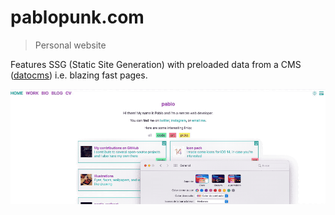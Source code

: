 # pablopunk.com

> Personal website

Features SSG (Static Site Generation) with preloaded data from a CMS ([datocms](https://datocms.com/)) i.e. blazing fast pages.

<p align="center">
  <img src="https://github.com/pablopunk/art/raw/master/pablopunk.com/screenshot.gif" alt="screenshot" />
</p>
